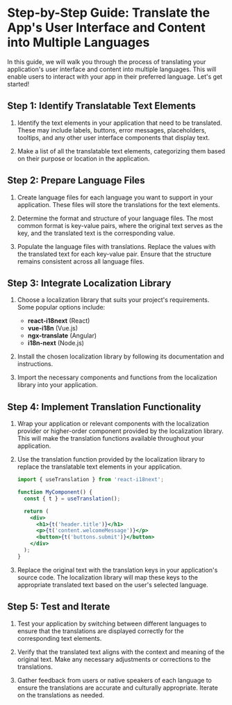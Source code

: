 # Step-by-Step Guide: Translate the App's User Interface and Content into Multiple Languages

In this guide, we will walk you through the process of translating your application's user interface and content into multiple languages. This will enable users to interact with your app in their preferred language. Let's get started!

## Step 1: Identify Translatable Text Elements

1. Identify the text elements in your application that need to be translated. These may include labels, buttons, error messages, placeholders, tooltips, and any other user interface components that display text.

2. Make a list of all the translatable text elements, categorizing them based on their purpose or location in the application.

## Step 2: Prepare Language Files

1. Create language files for each language you want to support in your application. These files will store the translations for the text elements.

2. Determine the format and structure of your language files. The most common format is key-value pairs, where the original text serves as the key, and the translated text is the corresponding value.

3. Populate the language files with translations. Replace the values with the translated text for each key-value pair. Ensure that the structure remains consistent across all language files.

## Step 3: Integrate Localization Library

1. Choose a localization library that suits your project's requirements. Some popular options include:

   - **react-i18next** (React)
   - **vue-i18n** (Vue.js)
   - **ngx-translate** (Angular)
   - **i18n-next** (Node.js)

2. Install the chosen localization library by following its documentation and instructions.

3. Import the necessary components and functions from the localization library into your application.

## Step 4: Implement Translation Functionality

1. Wrap your application or relevant components with the localization provider or higher-order component provided by the localization library. This will make the translation functions available throughout your application.

2. Use the translation function provided by the localization library to replace the translatable text elements in your application.

   ```jsx
   import { useTranslation } from 'react-i18next';

   function MyComponent() {
     const { t } = useTranslation();

     return (
       <div>
         <h1>{t('header.title')}</h1>
         <p>{t('content.welcomeMessage')}</p>
         <button>{t('buttons.submit')}</button>
       </div>
     );
   }
   ```

3. Replace the original text with the translation keys in your application's source code. The localization library will map these keys to the appropriate translated text based on the user's selected language.

## Step 5: Test and Iterate

1. Test your application by switching between different languages to ensure that the translations are displayed correctly for the corresponding text elements.

2. Verify that the translated text aligns with the context and meaning of the original text. Make any necessary adjustments or corrections to the translations.

3. Gather feedback from users or native speakers of each language to ensure the translations are accurate and culturally appropriate. Iterate on the translations as needed.

